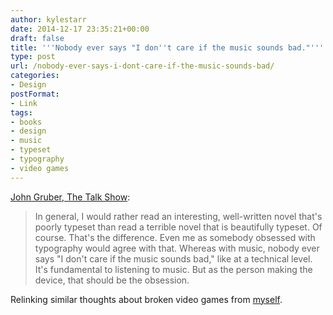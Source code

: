 ```yaml
---
author: kylestarr
date: 2014-12-17 23:35:21+00:00
draft: false
title: '''Nobody ever says "I don''t care if the music sounds bad."'''
type: post
url: /nobody-ever-says-i-dont-care-if-the-music-sounds-bad/
categories:
- Design
postFormat:
- Link
tags:
- books
- design
- music
- typeset
- typography
- video games
---
```


[John Gruber, The Talk Show](https://itunes.apple.com/us/podcast/ep.-103-robotitize-assembly/id528458508?i=327554335&mt=2):


<blockquote>In general, I would rather read an interesting, well-written novel that's poorly typeset than read a terrible novel that is beautifully typeset. Of course. That's the difference. Even me as somebody obsessed with typography would agree with that. Whereas with music, nobody ever says "I don't care if the music sounds bad," like at a technical level. It's fundamental to listening to music. But as the person making the device, that should be the obsession.</blockquote>


Relinking similar thoughts about broken video games from [myself](https://www.zerocounts.net/2014/11/11/embargoes-and-appetites/).
